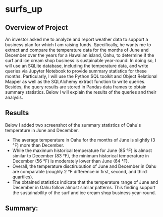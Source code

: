 # surfs_up

## Overview of Project

An investor asked me to analyze and report weather data to support a business plan for which I am raising funds. Specifically, he wants me to extract and compare the temperature data for the months of June and December over the years for a Hawaiian island, Oahu, to determine if the surf and ice cream shop business is sustainable year-round. In doing so, I will use an SQLite database, including the temperature data, and write queries via Jupyter Notebook to provide summary statistics for these months. Particularly, I will use the Python SQL toolkit and Object Relational Mapper as well as the SQLAlchemy extract function to write queries. Besides, the query results are stored in Pandas data frames to obtain summary statistics. Below I will explain the results of the queries and their analysis.

## Results

Below I added two screenshot of the summary statistics of Oahu's temperature in June and December.



- The average temperature in Oahu for the months of June is slightly (3 °F) more than December.
- While the maximum historical temperature for June (85 °F) is almost similar to December (83 °F), the minimum historical temperature in December (56 °F) is moderately lower than June (64 °F).
- Overall, the temperature disctirubution of June and December in Oahu are comparable (roughly 2 °F difference in first, second, and third quartiles).
- The obtained statistics indicate that the temperature range of June and December in Oahu follow almost similar patterns. This finding support the sustainability of the surf and ice cream shop business year-round.

## Summary: 



